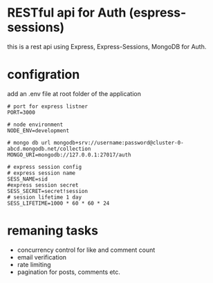 # RESTful api for Auth (espress-sessions)

this is a rest api using Express, Express-Sessions, MongoDB for Auth.

# configration

add an .env file at root folder of the application

```
# port for express listner
PORT=3000

# node environment
NODE_ENV=development

# mongo db url mongodb+srv://username:password@cluster-0-abcd.mongodb.net/collection
MONGO_URI=mongodb://127.0.0.1:27017/auth

# express session config
# express session name
SESS_NAME=sid
#express session secret
SESS_SECRET=secret!session
# session lifetime 1 day
SESS_LIFETIME=1000 * 60 * 60 * 24
```

# remaning tasks

- concurrency control for like and comment count
- email verification
- rate limiting
- pagination for posts, comments etc.
  